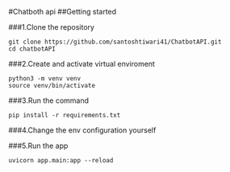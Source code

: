 #Chatboth api 
##Getting started

###1.Clone the repository
```
git clone https://github.com/santoshtiwari41/ChatbotAPI.git
cd chatbotAPI
```

###2.Create and activate virtual enviroment

```
python3 -m venv venv
source venv/bin/activate
```
###3.Run the command
```
pip install -r requirements.txt

```
###4.Change the env configuration yourself

###5.Run the app
```
uvicorn app.main:app --reload

```

